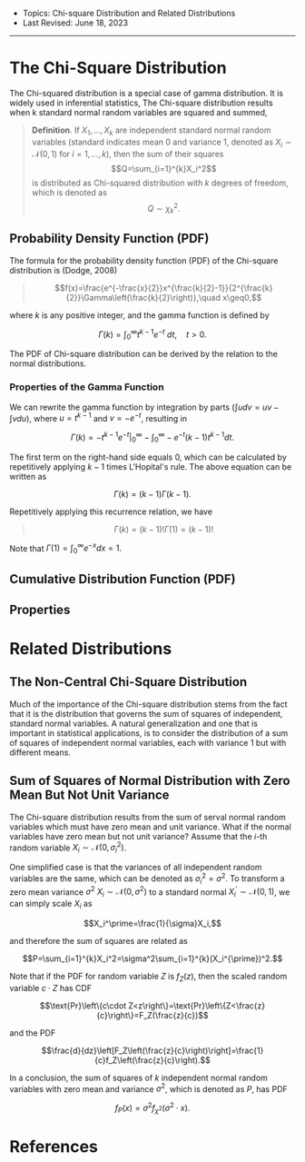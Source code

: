 - Topics: Chi-square Distribution and Related Distributions
- Last Revised: June 18, 2023

---

# The Chi-Square Distribution

The Chi-squared distribution is a special case of gamma distribution. It is widely used in inferential statistics, The Chi-square distribution results when k standard normal random variables are squared and summed,

> **Definition**. If $X_1,\dots,X_k$ are independent standard normal random variables (standard indicates mean 0 and variance 1, denoted as $X_i\sim\mathcal{N}(0,1)$ for $i=1,\dots,k$), then the sum of their squares
>$$Q=\sum_{i=1}^{k}X_i^2$$
>is distributed as Chi-squared distribution with $k$ degrees of freedom, which is denoted as
>$$Q\sim\chi^2_k.$$

## Probability Density Function (PDF)

The formula for the probability density function (PDF) of the Chi-square distribution is (Dodge, 2008)

> $$f(x)=\frac{e^{-\frac{x}{2}}x^{\frac{k}{2}-1}}{2^{\frac{k}{2}}\Gamma\left(\frac{k}{2}\right)},\quad x\geq0,$$

where $k$ is any positive integer, and the gamma function is defined by

$$\Gamma(k)=\int_0^{\infty} t^{k-1}e^{-t}\ dt,\quad t>0.$$

The PDF of Chi-square distribution can be derived by the relation to the normal distributions.

### Properties of the Gamma Function

We can rewrite the gamma function by integration by parts ($\int udv=uv-\int vdu$), where $u=t^{k-1}$ and $v=-e^{-t}$, resulting in

$$\Gamma(k)=\left.-t^{k-1}e^{-t}\right\lvert_0^\infty-\int_0^\infty -e^{-t}(k-1)t^{k-1}dt.$$

The first term on the right-hand side equals 0, which can be calculated by repetitively applying $k-1$ times L'Hopital's rule. The above equation can be written as

$$\Gamma(k)=(k-1)\Gamma(k-1).$$

Repetitively applying this recurrence relation, we have

> $$\Gamma(k)=(k-1)!\Gamma(1)=(k-1)!$$

Note that $\Gamma(1)=\int_0^\infty e^{-x}dx=1.$

## Cumulative Distribution Function (PDF)

## Properties

# Related Distributions

## The Non-Central Chi-Square Distribution

Much of the importance of the Chi-square distribution stems from the fact that it is the distribution that governs the sum of squares of independent, standard normal variables. A natural generalization and one that is important in statistical applications, is to consider the distribution of a sum of squares of independent normal variables, each with variance 1 but with different means.

## Sum of Squares of Normal Distribution with Zero Mean But Not Unit Variance

The Chi-square distribution results from the sum of serval normal random variables which must have zero mean and unit variance. What if the normal variables have zero mean but not unit variance? Assume that the $i$-th random variable $X_i\sim\mathcal{N}(0,\sigma_i^2)$.

One simplified case is that the variances of all independent random variables are the same, which can be denoted as $\sigma_i^2=\sigma^2$. To transform a zero mean variance $\sigma^2$ $X_i\sim\mathcal{N}(0,\sigma^2)$ to a standard normal $X_i^\prime\sim\mathcal{N}(0,1)$, we can simply scale $X_i$ as

$$X_i^\prime=\frac{1}{\sigma}X_i,$$

and therefore the sum of squares are related as

$$P=\sum_{i=1}^{k}X_i^2=\sigma^2\sum_{i=1}^{k}(X_i^{\prime})^2.$$

Note that if the PDF for random variable $Z$ is $f_Z(z)$, then the scaled random variable $c\cdot Z$ has CDF

$$\text{Pr}\left\{c\cdot Z<z\right\}=\text{Pr}\left\{Z<\frac{z}{c}\right\}=F_Z(\frac{z}{c})$$

and the PDF

$$\frac{d}{dz}\left[F_Z\left(\frac{z}{c}\right)\right]=\frac{1}{c}f_Z\left(\frac{z}{c}\right).$$

In a conclusion, the sum of squares of $k$ independent normal random variables with zero mean and variance $\sigma^2$, which is denoted as $P$, has PDF

$$f_P(x)=\sigma^2f_{\chi^2}(\sigma^2\cdot x).$$

# References


